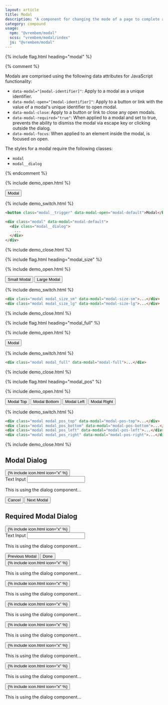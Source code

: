 ```yaml
---
layout: article
title: Modal
description: "A component for changing the mode of a page to complete a critical task. This is usually used in conjunction with the Dialog component to make modal dialogs."
category: compound
usage:
  npm: "@vrembem/modal"
  scss: "vrembem/modal/index"
  js: "@vrembem/modal"
---
```


{% include flag.html heading="modal" %}

{% comment %}
<div class="type" markdown="1">

Modals are comprised using the following data attributes for JavaScript functionality:

* `data-modal="[modal-identifier]"`: Apply to a modal as a unique identifier.
* `data-modal-open="[modal-identifier]"`: Apply to a button or link with the value of a modal's unique identifier to open modal.
* `data-modal-close`: Apply to a button or link to close any open modals.
* `data-modal-required="true"`: When applied to a modal and set to true, prevents the ability to dismiss the modal via escape key or clicking outside the dialog.
* `data-modal-focus`: When applied to an element inside the modal, is focused on open.

The styles for a modal require the following classes:

* `modal`
* `modal__dialog`

</div>
{% endcomment %}

{% include demo_open.html %}

<button class="button button_color_primary" data-modal-open="modal-default">
  Modal
</button>

{% include demo_switch.html %}

```html
<button class="modal__trigger" data-modal-open="modal-default">Modal</button>

<div class="modal" data-modal="modal-default">
  <div class="modal__dialog">
    ...
  </div>
</div>
```

{% include demo_close.html %}

{% include flag.html heading="modal_size" %}

{% include demo_open.html %}

<div class="level">
  <button class="button button_color_primary" data-modal-open="modal-size-sm">Small Modal</button>
  <button class="button button_color_primary" data-modal-open="modal-size-lg">Large Modal</button>
</div>

{% include demo_switch.html %}

```html
<div class="modal modal_size_sm" data-modal="modal-size-sm">...</div>
<div class="modal modal_size_lg" data-modal="modal-size-lg">...</div>
```

{% include demo_close.html %}

{% include flag.html heading="modal_full" %}

{% include demo_open.html %}

<button class="button button_color_primary" data-modal-open="modal-full">Modal</button>

{% include demo_switch.html %}

```html
<div class="modal modal_full" data-modal="modal-full">...</div>
```

{% include demo_close.html %}

{% include flag.html heading="modal_pos" %}

{% include demo_open.html %}

<div class="level">
  <button class="button button_color_primary" data-modal-open="modal-pos-top">Modal Top</button>
  <button class="button button_color_primary" data-modal-open="modal-pos-bottom">Modal Bottom</button>
  <button class="button button_color_primary" data-modal-open="modal-pos-left">Modal Left</button>
  <button class="button button_color_primary" data-modal-open="modal-pos-right">Modal Right</button>
</div>

{% include demo_switch.html %}

```html
<div class="modal modal_pos_top" data-modal="modal-pos-top">...</div>
<div class="modal modal_pos_bottom" data-modal="modal-pos-bottom">...</div>
<div class="modal modal_pos_left" data-modal="modal-pos-left">...</div>
<div class="modal modal_pos_right" data-modal="modal-pos-right">...</div>
```

{% include demo_close.html %}

<!-- modals -->
<div>

  <div class="modal" data-modal="modal-default" tabindex="-1">
    <div class="modal__dialog dialog">
      <div class="dialog__header">
        <h2 class="dialog__title">Modal Dialog</h2>
        <button class="dialog__close icon-action icon-action_color_fade" data-modal-close>
          {% include icon.html icon="x" %}
        </button>
      </div>
      <div class="dialog__body spacing">
        <label>Text Input</label>
        <input class="input" type="text" data-modal-focus />
        <p>This is using the dialog component...</p>
      </div>
      <div class="dialog__footer flex_justify_between">
        <button class="button" data-modal-close>
          Cancel
        </button>
        <button class="button button_color_primary" data-modal-open="modal-default-second">
          Next Modal
        </button>
      </div>
    </div>
  </div>

  <div class="modal" data-modal="modal-default-second" data-modal-required="true" tabindex="-1">
    <div class="modal__dialog dialog">
      <div class="dialog__header">
        <h2 class="dialog__title">Required Modal Dialog</h2>
        <button class="dialog__close icon-action icon-action_color_fade" data-modal-close>
          {% include icon.html icon="x" %}
        </button>
      </div>
      <div class="dialog__body spacing">
        <label>Text Input</label>
        <input class="input" type="text" data-modal-focus />
        <p>This is using the dialog component...</p>
      </div>
      <div class="dialog__footer flex_justify_between">
        <button class="button button_color_primary" data-modal-open="modal-default">
          Previous Modal
        </button>
        <button class="button" data-modal-close>
          Done
        </button>
      </div>
    </div>
  </div>

  <!-- modal_size_[key] -->

  <div class="modal modal_size_sm" data-modal="modal-size-sm" tabindex="-1">
    <div class="modal__dialog dialog">
      <button class="dialog__close icon-action icon-action_color_fade" data-modal-close>
        {% include icon.html icon="x" %}
      </button>
      <div class="dialog__body">
        <p>This is using the dialog component...</p>
      </div>
    </div>
  </div>

  <div class="modal modal_size_lg" data-modal="modal-size-lg" tabindex="-1">
    <div class="modal__dialog dialog">
      <button class="dialog__close icon-action icon-action_color_fade" data-modal-close>
        {% include icon.html icon="x" %}
      </button>
      <div class="dialog__body">
        <p>This is using the dialog component...</p>
      </div>
    </div>
  </div>

  <div class="modal modal_full" data-modal="modal-full" tabindex="-1">
    <div class="modal__dialog dialog">
      <button class="dialog__close icon-action icon-action_color_fade" data-modal-close>
        {% include icon.html icon="x" %}
      </button>
      <div class="dialog__body">
        <p>This is using the dialog component...</p>
      </div>
    </div>
  </div>

  <!-- modal_pos_[key] -->

  <div class="modal modal_pos_top" data-modal="modal-pos-top" tabindex="-1">
    <div class="modal__dialog dialog">
      <button class="dialog__close icon-action icon-action_color_fade" data-modal-close>
        {% include icon.html icon="x" %}
      </button>
      <div class="dialog__body">
        <p>This is using the dialog component...</p>
      </div>
    </div>
  </div>

  <div class="modal modal_pos_bottom" data-modal="modal-pos-bottom" tabindex="-1">
    <div class="modal__dialog dialog">
      <button class="dialog__close icon-action icon-action_color_fade" data-modal-close>
        {% include icon.html icon="x" %}
      </button>
      <div class="dialog__body">
        <p>This is using the dialog component...</p>
      </div>
    </div>
  </div>

  <div class="modal modal_pos_left" data-modal="modal-pos-left" tabindex="-1">
    <div class="modal__dialog dialog">
      <button class="dialog__close icon-action icon-action_color_fade" data-modal-close>
        {% include icon.html icon="x" %}
      </button>
      <div class="dialog__body">
        <p>This is using the dialog component...</p>
      </div>
    </div>
  </div>

  <div class="modal modal_pos_right" data-modal="modal-pos-right" tabindex="-1">
    <div class="modal__dialog dialog">
      <button class="dialog__close icon-action icon-action_color_fade" data-modal-close>
        {% include icon.html icon="x" %}
      </button>
      <div class="dialog__body">
        <p>This is using the dialog component...</p>
      </div>
    </div>
  </div>

</div>
